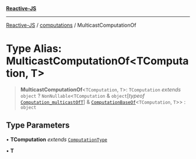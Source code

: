 [**Reactive-JS**](../../README.md)

***

[Reactive-JS](../../README.md) / [computations](../README.md) / MulticastComputationOf

# Type Alias: MulticastComputationOf\<TComputation, T\>

> **MulticastComputationOf**\<`TComputation`, `T`\>: `TComputation` *extends* `object` ? `NonNullable`\<`TComputation` & `object`\[*typeof* [`Computation_multicastOfT`](../variables/Computation_multicastOfT.md)\] & [`ComputationBaseOf`](ComputationBaseOf.md)\<`TComputation`, `T`\>\> : `object`

## Type Parameters

• **TComputation** *extends* [`ComputationType`](ComputationType.md)

• **T**
